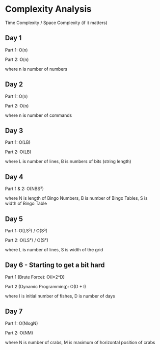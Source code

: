 # Complexity Analysis

Time Complexity / Space Complexity (if it matters)

## Day 1

Part 1: O(n)

Part 2: O(n)

where n is number of numbers

## Day 2

Part 1: O(n)

Part 2: O(n)

where n is number of commands

## Day 3

Part 1: O(LB)

Part 2: O(LB)

where L is number of lines, B is numbers of bits (string length)

## Day 4

Part 1 & 2: O(NBS²)

where N is length of Bingo Numbers, B is number of Bingo Tables, S is width of Bingo Table

## Day 5

Part 1: O(LS²) / O(S²)

Part 2: O(LS²) / O(S²)

where L is number of lines, S is width of the grid

## Day 6 - Starting to get a bit hard

Part 1 (Brute Force): O(I\*2^D)

Part 2 (Dynamic Programming): O(D + I)

where I is initial number of fishes, D is number of days

## Day 7

Part 1: O(NlogN)

Part 2: O(NM)

where N is number of crabs, M is maximum of horizontal position of crabs
